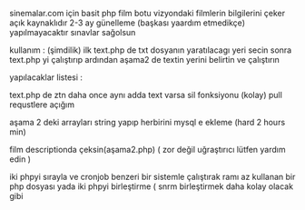 sinemalar.com için basit php film botu
vizyondaki filmlerin bilgilerini çeker
açık kaynaklıdır 2-3 ay günelleme (başkası yaardım etmedikçe) yapılmayacaktır sınavlar sağolsun

kullanım : (şimdilik) ilk text.php de txt dosyanın yaratılacagı yeri secin sonra text.php yi çalıştırıp ardından aşama2 de textin yerini belirtin ve çalıştırın




yapılacaklar listesi : 

text.php de ztn daha once aynı adda text varsa sil fonksiyonu (kolay)  pull requstlere açığım



 aşama 2 deki arrayları string yapıp herbirini mysql e ekleme (hard 2 hours min)
 
 
film descriptionda çeksin(aşama2.php)   ( zor değil uğraştırıcı lütfen yardım edin )


iki phpyi sırayla ve cronjob benzeri bir sistemle çalıştırak ramı  az kullanan bir php dosyası yada iki phpyi birleştirme ( snrm birleştirmek daha kolay olacak gibi

